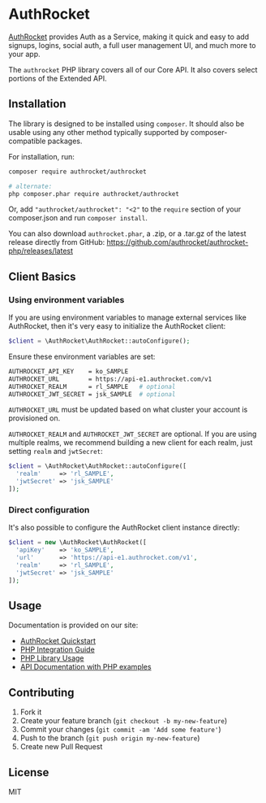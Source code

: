 # AuthRocket

[AuthRocket](https://authrocket.com/) provides Auth as a Service, making it quick and easy to add signups, logins, social auth, a full user management UI, and much more to your app.

The `authrocket` PHP library covers all of our Core API. It also covers select portions of the Extended API.


## Installation

The library is designed to be installed using `composer`. It should also be usable using any other method typically supported by composer-compatible packages.

For installation, run:
```bash
composer require authrocket/authrocket

# alternate:
php composer.phar require authrocket/authrocket
```

Or, add `"authrocket/authrocket": "<2"` to the `require` section of your composer.json and run `composer install`.

You can also download `authrocket.phar`, a .zip, or a .tar.gz of the latest release directly from GitHub: https://github.com/authrocket/authrocket-php/releases/latest


## Client Basics

### Using environment variables

If you are using environment variables to manage external services like AuthRocket, then it's very easy to initialize the AuthRocket client:

```php
$client = \AuthRocket\AuthRocket::autoConfigure();
```

Ensure these environment variables are set:

```bash
AUTHROCKET_API_KEY    = ko_SAMPLE
AUTHROCKET_URL        = https://api-e1.authrocket.com/v1
AUTHROCKET_REALM      = rl_SAMPLE   # optional
AUTHROCKET_JWT_SECRET = jsk_SAMPLE  # optional
```

`AUTHROCKET_URL` must be updated based on what cluster your account is provisioned on.

`AUTHROCKET_REALM` and `AUTHROCKET_JWT_SECRET` are optional. If you are using multiple realms, we recommend building a new client for each realm, just setting `realm` and `jwtSecret`:

```php
$client = \AuthRocket\AuthRocket::autoConfigure([
  'realm'     => 'rl_SAMPLE',
  'jwtSecret' => 'jsk_SAMPLE'
]);
```


### Direct configuration

It's also possible to configure the AuthRocket client instance directly:

```php
$client = new \AuthRocket\AuthRocket([
  'apiKey'    => 'ko_SAMPLE',
  'url'       => 'https://api-e1.authrocket.com/v1',
  'realm'     => 'rl_SAMPLE',
  'jwtSecret' => 'jsk_SAMPLE'
]);
```


## Usage

Documentation is provided on our site:

* [AuthRocket Quickstart](https://authrocket.com/docs/quickstart)
* [PHP Integration Guide](https://authrocket.com/docs/php/integration)
* [PHP Library Usage](https://authrocket.com/docs/php/intro)
* [API Documentation with PHP examples](https://authrocket.com/docs/api/memberships)


## Contributing

1. Fork it
2. Create your feature branch (`git checkout -b my-new-feature`)
3. Commit your changes (`git commit -am 'Add some feature'`)
4. Push to the branch (`git push origin my-new-feature`)
5. Create new Pull Request


## License

MIT
